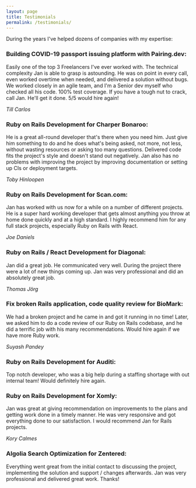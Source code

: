 ```yaml
---
layout: page
title: Testimonials
permalink: /testimonials/
---
```



During the years I've helped dozens of companies with my expertise:

### Building COVID-19 passport issuing platform with **Pairing.dev**:
Easily one of the top 3 Freelancers I've ever worked with. The technical complexity Jan is able to grasp is astounding. He was on point in every call, even worked overtime when needed, and delivered a solution without bugs. We worked closely in an agile team, and I'm a Senior dev myself who checked all his code. 100% test coverage. If you have a tough nut to crack, call Jan. He'll get it done. 5/5 would hire again!

*Till Carlos*

### Ruby on Rails Development for **Charper Bonaroo**:
He is a great all-round developer that's there when you need him. Just give him something to do and he does what's being asked, not more, not less, without wasting resources or asking too many questions. Delivered code fits the project's style and doesn't stand out negatively. Jan also has no problems with improving the project by improving documentation or setting up CIs or deployment targets.

*Toby Hinloopen*

### Ruby on Rails Development for **Scan.com**:
Jan has worked with us now for a while on a number of different projects. He is a super hard working developer that gets almost anything you throw at home done quickly and at a high standard. I highly recommend him for any full stack projects, especially Ruby on Rails with React.

*Joe Daniels*

### Ruby on Rails / React Development for Diagonal:
Jan did a great job. He communicated very well. During the project there were a lot of new things coming up. Jan was very professional and did an absolutely great job.

*Thomas Jörg*

### Fix broken Rails application, code quality review for BioMark:
We had a broken project and he came in and got it running in no time! Later, we asked him to do a code review of our Ruby on Rails codebase, and he did a terrific job with his many recommendations. Would hire again if we have more Ruby work.

*Suyash Pandey*

### Ruby on Rails Development for Auditi:
Top notch developer, who was a big help during a staffing shortage with out internal team! Would definitely hire again.

### Ruby on Rails Development for Xomly:
Jan was great at giving recommendation on improvements to the plans and getting work done in a timely manner. He was very responsive and got everything done to our satisfaction. I would recommend Jan for Rails projects.

*Kory Calmes*

### Algolia Search Optimization for Zentered:
Everything went great from the initial contact to discussing the project, implementing the solution and support / changes afterwards. Jan was very professional and delivered great work. Thanks!
